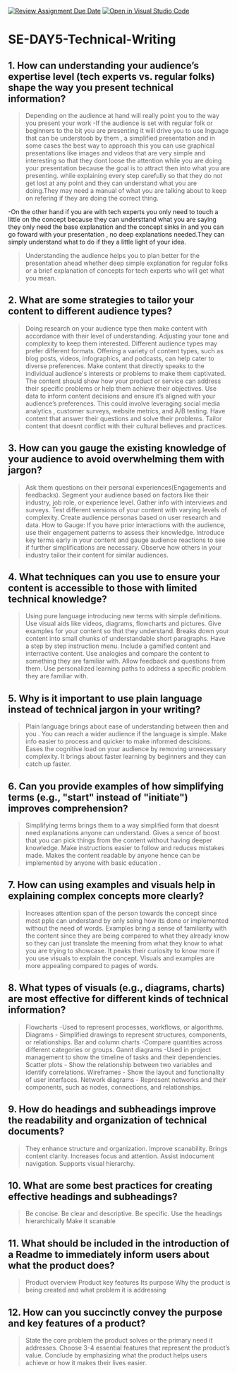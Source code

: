 [![Review Assignment Due Date](https://classroom.github.com/assets/deadline-readme-button-22041afd0340ce965d47ae6ef1cefeee28c7c493a6346c4f15d667ab976d596c.svg)](https://classroom.github.com/a/zsAR-pyY)
[![Open in Visual Studio Code](https://classroom.github.com/assets/open-in-vscode-2e0aaae1b6195c2367325f4f02e2d04e9abb55f0b24a779b69b11b9e10269abc.svg)](https://classroom.github.com/online_ide?assignment_repo_id=18465917&assignment_repo_type=AssignmentRepo)
# SE-DAY5-Technical-Writing
## 1. How can understanding your audience’s expertise level (tech experts vs. regular folks) shape the way you present technical information?

>Depending on the audience at hand will really point you to the way you present your work
  -If the audience is set with regular folk or beginners to the bit you are presenting it will 
  drive you to use lnguage that can be understoob by them , a simplified presentation and in 
  some cases the best way to approach this you can use graphical presentations like images and 
  videos that are very simple and interesting so that they dont loose the attention while you 
  are doing your presentation because the goal is to attract then into what you are presenting.
  while explaining every step carefully so that they do not get lost at any point and they can 
  understand what you  are doing.They may need a manual of what you are talking about to keep 
  on refering if they are doing the correct thing.

 -On the other hand if you are with tech experts you only need to touch a little on the concept 
 because they can understtand what you are saying they only need the base explanation and the 
 concept sinks in and you can go foward with your presentation , no deep explanations 
 needed.They can simply understand what to do if they a little light of your idea.

 > Understanding the audience helps you to plan better for the presentation ahead whether deep simple explanation for regular folks
          or a brief explanation of concepts for tech experts who will get what you mean.

## 2. What are some strategies to tailor your content to different audience types?

   >Doing research on your audience type then make content with accordance with their level of understanding.
   >Adjusting your tone and complexity to keep them interested.
   >Different audience types may prefer different formats. Offering a variety of content types, 
    such as blog posts, videos, infographics, and podcasts, can help cater to diverse 
     preferences.
   >Make content that directly speaks to the individual audience's interests  or problems to make them captivated.
>The content should show how your product or service can address their specific problems or help them achieve their objectives.
>Use data to inform content decisions and ensure it’s aligned with your audience’s preferences. This could involve leveraging social media analytics
  , customer surveys, website metrics, and A/B testing.
>Have content that answer their questions and solve their problems.
>Tailor content  that doesnt conflict with their cultural believes and practices.


## 3. How can you gauge the existing knowledge of your audience to avoid overwhelming them with jargon?


>Ask them questions on their personal experiences(Engagements and feedbacks).
>Segment your audience based on factors like their industry, job role, or experience level.
>Gather info with interviews and surveys.
>Test different versions of your content with varying levels of complexity.
>Create audience personas based on user research and data.
>How to Gauge: If you have prior interactions with the audience, use their engagement patterns to assess their knowledge.
>Introduce key terms early in your content and gauge audience reactions to see if further simplifications are necessary.
>Observe how others in your industry tailor their content for similar audiences.


## 4. What techniques can you use to ensure your content is accessible to those with limited technical knowledge?

>Using pure language introducing new terms with simple definitions.
>Use visual aids like videos, diagrams, flowcharts and pictures.
>Give examples for your content so that they understand.
>Breaks down your content into small chunks of understandable short paragraphs.
>Have a step by step instruction menu.
>Include a gamified content and interractive content.
>Use analogies and compare the content to something they are familiar with.
>Allow feedback and questions from them.
>Use personalized learning paths to address a specific problem they are familiar with.


## 5. Why is it important to use plain language instead of technical jargon in your writing?

>Plain language brings about ease of understanding between then and you .
>You can reach a wider audience if the language is simple.
>Make info easier to process and quicker to make informed descisions.
>Eases the cognitive load on your audience by removing unnecessary complexity.
>It brings about faster learning by beginners and they can catch up faster.


## 6. Can you provide examples of how simplifying terms (e.g., "start" instead of "initiate") improves comprehension?

>Simplifying terms brings them to a way simplified form that doesnt need explanations anyone can understand.
>Gives a sence of boost that you can pick things from the content without having deeper knowledge.
>Make instructions easier to follow and reduces mistakes made.
>Makes the content readable by anyone hence can be implemented by anyone with basic education .


## 7. How can using examples and visuals help in explaining complex concepts more clearly?

>Increases attention span of the person towards the concept since most pple can understand by only seing how its done or implemented without the need of words.
>Examples bring a sense of familiarity with the content since they are being compared to what they already know so they can just translate the meening from what they know to what you are trying to showcase.
>It peaks their curiosity to know more if you use visuals to explain the concept.
>Visuals and examples are more appealing compared to pages of words.

## 8. What types of visuals (e.g., diagrams, charts) are most effective for different kinds of technical information?

>Flowcharts -Used to represent processes, workflows, or algorithms.
>Diagrams - Simplified drawings to represent structures, components, or relationships.
>Bar and column charts -Compare quantities across different categories or groups.
>Gannt diagrams -Used in project management to show the timeline of tasks and their dependencies.
>Scatter plots - Show the relationship between two variables and identify correlations.
>Wireframes - Show the layout and functionality of user interfaces.
>Network diagrams - Represent networks and their components, such as nodes, connections, and relationships.




## 9. How do headings and subheadings improve the readability and organization of technical documents?

>They enhance structure and organization.
>Improve scanability.
>Brings content clarity.
>Increases focus and attention.
>Assist indocument navigation.
>Supports visual hierarchy.



## 10. What are some best practices for creating effective headings and subheadings?

>Be concise.
>Be clear and descriptive.
>Be specific.
>Use the headings hierarchically
>Make it scanable



## 11. What should be included in the introduction of a Readme to immediately inform users about what the product does?


>Product overview
>Product key features
>Its purpose
>Why the product is being created and what problem it is addressing 


## 12. How can you succinctly convey the purpose and key features of a product?

>State the core problem the product solves or the primary need it addresses.
>Choose 3-4 essential features that represent the product’s value.
>Conclude by emphasizing what the product helps users achieve or how it makes their lives easier.







